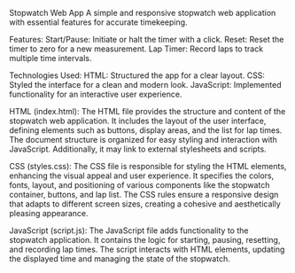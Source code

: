 Stopwatch Web App
A simple and responsive stopwatch web application with essential features for accurate timekeeping.

Features:
Start/Pause: Initiate or halt the timer with a click.
Reset: Reset the timer to zero for a new measurement.
Lap Timer: Record laps to track multiple time intervals.

Technologies Used:
HTML: Structured the app for a clear layout.
CSS: Styled the interface for a clean and modern look.
JavaScript: Implemented functionality for an interactive user experience.

HTML (index.html):
The HTML file provides the structure and content of the stopwatch web application. It includes the layout of the user interface, defining elements such as buttons, display areas, and the list for lap times. The document structure is organized for easy styling and interaction with JavaScript. Additionally, it may link to external stylesheets and scripts.

CSS (styles.css):
The CSS file is responsible for styling the HTML elements, enhancing the visual appeal and user experience. It specifies the colors, fonts, layout, and positioning of various components like the stopwatch container, buttons, and lap list. The CSS rules ensure a responsive design that adapts to different screen sizes, creating a cohesive and aesthetically pleasing appearance.

JavaScript (script.js):
The JavaScript file adds functionality to the stopwatch application. It contains the logic for starting, pausing, resetting, and recording lap times. The script interacts with HTML elements, updating the displayed time and managing the state of the stopwatch.



